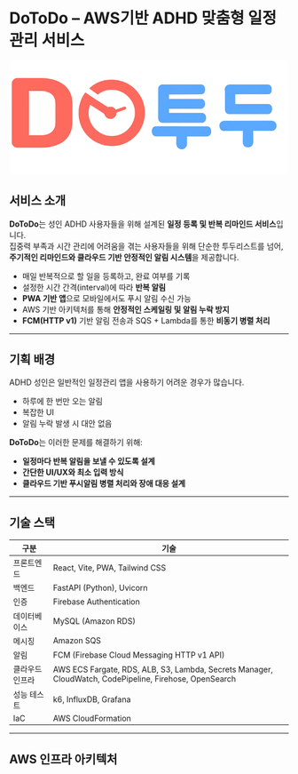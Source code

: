 # DoToDo – AWS기반 ADHD 맞춤형 일정관리 서비스

![DoToDo Logo](frontend/public/logo.png)


## 서비스 소개

**DoToDo**는 성인 ADHD 사용자들을 위해 설계된 **일정 등록 및 반복 리마인드 서비스**입니다.  
집중력 부족과 시간 관리에 어려움을 겪는 사용자들을 위해 단순한 투두리스트를 넘어, **주기적인 리마인드와 클라우드 기반 안정적인 알림 시스템**을 제공합니다.

- 매일 반복적으로 할 일을 등록하고, 완료 여부를 기록
- 설정한 시간 간격(interval)에 따라 **반복 알림**
- **PWA 기반 앱**으로 모바일에서도 푸시 알림 수신 가능
- AWS 기반 아키텍처를 통해 **안정적인 스케일링 및 알림 누락 방지**
- **FCM(HTTP v1)** 기반 알림 전송과 SQS + Lambda를 통한 **비동기 병렬 처리**

---

## 기획 배경

ADHD 성인은 일반적인 일정관리 앱을 사용하기 어려운 경우가 많습니다.

- 하루에 한 번만 오는 알림
- 복잡한 UI
- 알림 누락 발생 시 대안 없음

**DoToDo**는 이러한 문제를 해결하기 위해:

- **일정마다 반복 알림을 보낼 수 있도록 설계**
- **간단한 UI/UX와 최소 입력 방식**
- **클라우드 기반 푸시알림 병렬 처리와 장애 대응 설계**

---

## 기술 스택

| 구분 | 기술 |
|------|------|
| 프론트엔드 | React, Vite, PWA, Tailwind CSS |
| 백엔드 | FastAPI (Python), Uvicorn |
| 인증 | Firebase Authentication |
| 데이터베이스 | MySQL (Amazon RDS) |
| 메시징 | Amazon SQS |
| 알림 | FCM (Firebase Cloud Messaging HTTP v1 API) |
| 클라우드 인프라 | AWS ECS Fargate, RDS, ALB, S3, Lambda, Secrets Manager, CloudWatch, CodePipeline, Firehose, OpenSearch |
| 성능 테스트 | k6, InfluxDB, Grafana |
| IaC | AWS CloudFormation |

---

## AWS 인프라 아키텍처
